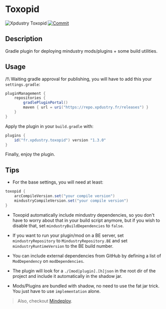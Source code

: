 # Toxopid

![Xpdustry Toxopid](https://repo.xpdustry.fr/api/badge/latest/releases/fr/xpdustry/toxopid?color=00FFFF&name=Toxopid&prefix=v)
[![Commit](https://github.com/Xpdustry/Toxopid/actions/workflows/build.yml/badge.svg?branch=master)](https://github.com/Xpdustry/Toxopid/actions/workflows/build.yml)

## Description

Gradle plugin for deploying mindustry mods/plugins + some build utilities.

## Usage

/!\ Waiting gradle approval for publishing, you will have to add this your `settings.gradle`:

```gradle
pluginManagement {
    repositories {
        gradlePluginPortal()
        maven { url = uri("https://repo.xpdustry.fr/releases") }
    }
}
```

Apply the plugin in your `build.gradle` with:

```gradle
plugins {
    id("fr.xpdustry.toxopid") version "1.3.0"
}
```

Finally, enjoy the plugin.

## Tips

- For the base settings, you will need at least:

```gradle
toxopid {
    arcCompileVersion.set("your compile version")
    mindustryCompileVersion.set("your compile version")
}
```

- Toxopid automatically include mindustry dependencies, so you don't have to worry about that in your build script anymore, but if you wish to disable that, set `mindustryBuildDependencies` to `false`.

- If you want to run your plugin/mod on a BE server, set `mindustryRepository` to `MindustryRepository.BE` and set `mindustryRuntimeVersion` to the BE build number.

- You can include external dependencies from GitHub by defining a list of `ModDependency` on `modDependencies`.

- The plugin will look for a `./[mod|plugin].[h]json` in the root dir of the project and include it automatically in the shadow jar.

- Mods/Plugins are bundled with shadow, no need to use the fat jar trick. You just have to use `implementation` alone.

> Also, checkout [Mindeploy](https://github.com/NiChrosia/Mindeploy).
